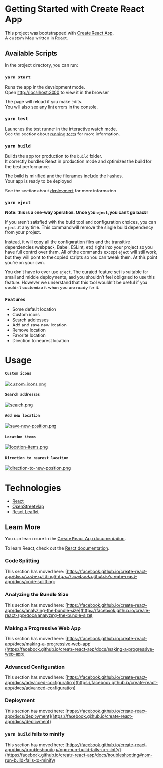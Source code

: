 # Getting Started with Create React App

This project was bootstrapped with [Create React App](https://github.com/facebook/create-react-app).  
A custom Map written in React. 

## Available Scripts

In the project directory, you can run:

### `yarn start`

Runs the app in the development mode.\
Open [http://localhost:3000](http://localhost:3000) to view it in the browser.

The page will reload if you make edits.\
You will also see any lint errors in the console.

### `yarn test`

Launches the test runner in the interactive watch mode.\
See the section about [running tests](https://facebook.github.io/create-react-app/docs/running-tests) for more information.

### `yarn build`

Builds the app for production to the `build` folder.\
It correctly bundles React in production mode and optimizes the build for the best performance.

The build is minified and the filenames include the hashes.\
Your app is ready to be deployed!

See the section about [deployment](https://facebook.github.io/create-react-app/docs/deployment) for more information.

### `yarn eject`

**Note: this is a one-way operation. Once you `eject`, you can’t go back!**

If you aren’t satisfied with the build tool and configuration choices, you can `eject` at any time. This command will remove the single build dependency from your project.

Instead, it will copy all the configuration files and the transitive dependencies (webpack, Babel, ESLint, etc) right into your project so you have full control over them. All of the commands except `eject` will still work, but they will point to the copied scripts so you can tweak them. At this point you’re on your own.

You don’t have to ever use `eject`. The curated feature set is suitable for small and middle deployments, and you shouldn’t feel obligated to use this feature. However we understand that this tool wouldn’t be useful if you couldn’t customize it when you are ready for it.

### `Features`
* Some default location
* Custom icons
* Search addresses
* Add and save new location
* Remove location
* Favorite location
* Direction to nearest location
# Usage
#### `Custom icons`
[![custom-icons.png](https://i.postimg.cc/VLRc7g1Z/custom-icons.png)](https://postimg.cc/Mvv4Hyn1)
#### `Search addresses`
[![search.png](https://i.postimg.cc/66M0Y4gL/search.png)](https://postimg.cc/LhZLs5Hn)
#### `Add new location`
[![save-new-position.png](https://i.postimg.cc/sDZh7Br2/save-new-position.png)](https://postimg.cc/0bPjqyrg)
#### `Location items`
[![location-items.png](https://i.postimg.cc/pdVQf2C1/location-items.png)](https://postimg.cc/bZM28fKQ)
#### `Direction to nearest location`
[![direction-to-new-position.png](https://i.postimg.cc/HkzXsqm0/direction-to-new-position.png)](https://postimg.cc/4YKmWFmn)
# Technologies
* [React](https://reactjs.org/)
* [OpenStreetMap](https://www.openstreetmap.org/)
* [React Leaflet](https://react-leaflet.js.org/)

## Learn More

You can learn more in the [Create React App documentation](https://facebook.github.io/create-react-app/docs/getting-started).

To learn React, check out the [React documentation](https://reactjs.org/).

### Code Splitting

This section has moved here: [https://facebook.github.io/create-react-app/docs/code-splitting](https://facebook.github.io/create-react-app/docs/code-splitting)

### Analyzing the Bundle Size

This section has moved here: [https://facebook.github.io/create-react-app/docs/analyzing-the-bundle-size](https://facebook.github.io/create-react-app/docs/analyzing-the-bundle-size)

### Making a Progressive Web App

This section has moved here: [https://facebook.github.io/create-react-app/docs/making-a-progressive-web-app](https://facebook.github.io/create-react-app/docs/making-a-progressive-web-app)

### Advanced Configuration

This section has moved here: [https://facebook.github.io/create-react-app/docs/advanced-configuration](https://facebook.github.io/create-react-app/docs/advanced-configuration)

### Deployment

This section has moved here: [https://facebook.github.io/create-react-app/docs/deployment](https://facebook.github.io/create-react-app/docs/deployment)

### `yarn build` fails to minify

This section has moved here: [https://facebook.github.io/create-react-app/docs/troubleshooting#npm-run-build-fails-to-minify](https://facebook.github.io/create-react-app/docs/troubleshooting#npm-run-build-fails-to-minify)
